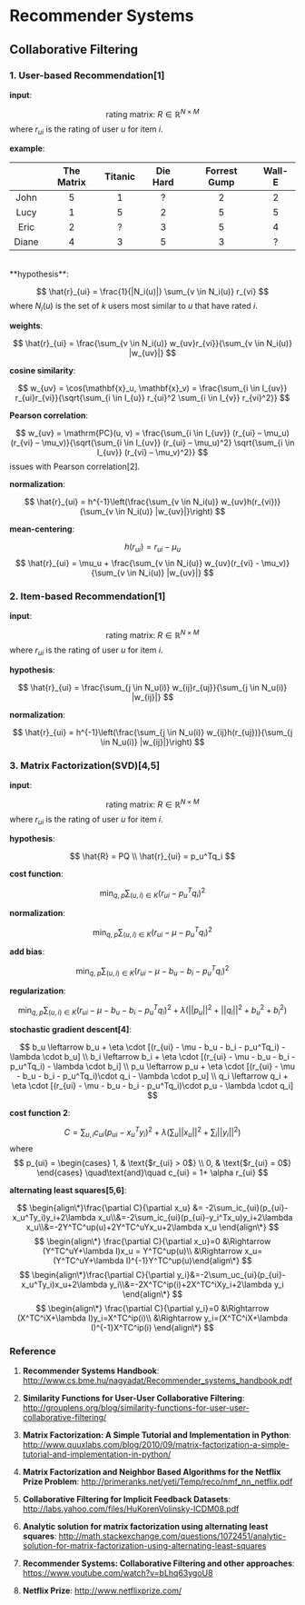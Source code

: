 # Recommender Systems

## Collaborative Filtering

### 1. User-based Recommendation[1]

**input**:

$$
\text{rating matrix: } R \in \mathbb{R}^{N \times M}
$$
where $r_{ui}$ is the rating of user $u$ for item $i$.

**example**:

|      |    The Matrix | Titanic |Die Hard|Forrest Gump|Wall-E|
| :--------: |:--------:|:--:| :--: |:--:|:--:| 
| John  | 5 |  1|?|2|2|
| Lucy  | 1 |  5|2|5|5|
| Eric  | 2 |  ?|3|5|4|
|Diane  | 4 |  3|5|3| ? |

</br>
**hypothesis**:

$$
\hat{r}_{ui} = \frac{1}{|N_i(u)|} \sum_{v \in N_i(u)} r_{vi} 
$$
where $N_i(u)$ is the set of $k$ users most similar to $u$ that have rated $i$.

**weights**:

$$
\hat{r}_{ui} = \frac{\sum_{v \in N_i(u)} w_{uv}r_{vi}}{\sum_{v \in N_i(u)} |w_{uv}|} 
$$

**cosine similarity**:

$$
w_{uv} = \cos(\mathbf{x}_u, \mathbf{x}_v) = \frac{\sum_{i \in I_{uv}} r_{ui}r_{vi}}{\sqrt{\sum_{i \in I_{u}} r_{ui}^2 \sum_{i \in I_{v}} r_{vi}^2}}
$$

**Pearson correlation**:

$$
w_{uv} = \mathrm{PC}(u, v) = \frac{\sum_{i \in I_{uv}} (r_{ui} – \mu_u)(r_{vi} – \mu_v)}{\sqrt{\sum_{i \in I_{uv}} (r_{ui} – \mu_u)^2} \sqrt{\sum_{i \in I_{uv}} (r_{vi} – \mu_v)^2}}
$$
issues with Pearson correlation[2].

**normalization**:

$$
\hat{r}_{ui} = h^{-1}\left(\frac{\sum_{v \in N_i(u)} w_{uv}h(r_{vi})}{\sum_{v \in N_i(u)} |w_{uv}|}\right)
$$

**mean-centering**:

$$
h(r_{ui}) = r_{ui} - \mu_u
$$
$$
\hat{r}_{ui} = \mu_u + \frac{\sum_{v \in N_i(u)} w_{uv}(r_{vi} - \mu_v)}{\sum_{v \in N_i(u)} |w_{uv}|}
$$


### 2. Item-based Recommendation[1]

**input**:

$$
\text{rating matrix: } R \in \mathbb{R}^{N \times M}
$$
where $r_{ui}$ is the rating of user $u$ for item $i$.

**hypothesis**:

$$
\hat{r}_{ui} = \frac{\sum_{j \in N_u(i)} w_{ij}r_{uj}}{\sum_{j \in N_u(i)} |w_{ij}|} 
$$

**normalization**:

$$
\hat{r}_{ui} = h^{-1}\left(\frac{\sum_{j \in N_u(i)} w_{ij}h(r_{uj})}{\sum_{j \in N_u(i)} |w_{ij}|}\right)
$$

### 3. Matrix Factorization(SVD)[4,5]

**input**:

$$
\text{rating matrix: } R \in \mathbb{R}^{N \times M}
$$
where $r_{ui}$ is the rating of user $u$ for item $i$.

**hypothesis**:

$$
\hat{R} = PQ \\
\hat{r}_{ui} = p_u^Tq_i
$$

**cost function**:

$$
\min_{q ,\; p} \sum_{(u,i) \in K}(r_{ui} - p_u^Tq_i)^2
$$

**normalization**:

$$
\min_{q ,\; p} \sum_{(u,i) \in K}(r_{ui} - \mu - p_u^Tq_i)^2
$$

**add bias**:

$$
\min_{q ,\; p} \sum_{(u,i) \in K}(r_{ui} - \mu - b_u - b_i - p_u^Tq_i)^2
$$

**regularization**:

$$
\min_{q ,\; p} \sum_{(u,i) \in K}(r_{ui} - \mu - b_u - b_i - p_u^Tq_i)^2 + \lambda(||p_u||^2 + ||q_i||^2 + b_u^2 + b_i^2)
$$

**stochastic gradient descent[4]**:

$$
b_u \leftarrow b_u + \eta \cdot [(r_{ui} - \mu - b_u - b_i - p_u^Tq_i) - \lambda \cdot b_u] \\
b_i \leftarrow b_i + \eta \cdot [(r_{ui} - \mu - b_u - b_i - p_u^Tq_i) - \lambda \cdot b_i] \\
p_u \leftarrow p_u + \eta \cdot [(r_{ui} - \mu - b_u - b_i - p_u^Tq_i)\cdot q_i - \lambda \cdot p_u] \\
q_i \leftarrow q_i + \eta \cdot [(r_{ui} - \mu - b_u - b_i - p_u^Tq_i)\cdot p_u - \lambda \cdot q_i]
$$

**cost function 2**:

$$
C = \sum_{u,i}c_{ui}(p_{ui}-x_u^Ty_i)^2+\lambda(\sum_u||x_u||^2+\sum_i||y_i||^2)
$$
where 
$$
p_{ui} =
\begin{cases}
1,  & \text{$r_{ui} > 0$} \\
0, & \text{$r_{ui} = 0$}
\end{cases}
\quad\text{and}\quad c_{ui} = 1+ \alpha r_{ui}
$$

**alternating least squares[5,6]**:

$$
\begin{align\*}\frac{\partial C}{\partial x_u} &= -2\sum_ic_{ui}(p_{ui}-x_u^Ty_i)y_i+2\lambda x_u\\&=-2\sum_ic_{ui}(p_{ui}-y_i^Tx_u)y_i+2\lambda x_u\\&=-2Y^TC^up(u)+2Y^TC^uYx_u+2\lambda x_u \end{align\*} 
$$
$$
\begin{align\*}
\frac{\partial C}{\partial x_u}=0 &\Rightarrow (Y^TC^uY+\lambda I)x_u = Y^TC^up(u)\\
&\Rightarrow x_u=(Y^TC^uY+\lambda I)^{-1}Y^TC^up(u)\end{align\*}
$$
$$
\begin{align\*}\frac{\partial C}{\partial y_i}&=-2\sum_uc_{ui}(p_{ui}-x_u^Ty_i)x_u+2\lambda y_i\\&=-2X^TC^ip(i)+2X^TC^iXy_i+2\lambda y_i \end{align\*}
$$
$$
\begin{align\*}
\frac{\partial C}{\partial y_i}=0 &\Rightarrow (X^TC^iX+\lambda I)y_i=X^TC^ip(i)\\
&\Rightarrow y_i=(X^TC^iX+\lambda I)^{-1}X^TC^ip(i)
\end{align\*}
$$



### Reference 

1. **Recommender Systems Handbook**: http://www.cs.bme.hu/nagyadat/Recommender_systems_handbook.pdf

2. **Similarity Functions for User-User Collaborative Filtering**: http://grouplens.org/blog/similarity-functions-for-user-user-collaborative-filtering/

2. **Matrix Factorization: A Simple Tutorial and Implementation in Python**: http://www.quuxlabs.com/blog/2010/09/matrix-factorization-a-simple-tutorial-and-implementation-in-python/

3. **Matrix Factorization and Neighbor Based Algorithms for the Netflix Prize Problem**: http://primeranks.net/yeti/Temp/reco/nmf_nn_netflix.pdf

4. **Collaborative Filtering for Implicit Feedback Datasets**: http://labs.yahoo.com/files/HuKorenVolinsky-ICDM08.pdf

5. **Analytic solution for matrix factorization using alternating least squares**: http://math.stackexchange.com/questions/1072451/analytic-solution-for-matrix-factorization-using-alternating-least-squares

7. **Recommender Systems: Collaborative Filtering and other approaches**: https://www.youtube.com/watch?v=bLhq63ygoU8

7. **Netflix Prize**: http://www.netflixprize.com/ 